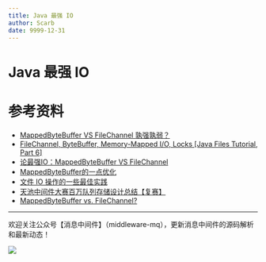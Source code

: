 ```yaml
---
title: Java 最强 IO
author: Scarb
date: 9999-12-31
---
```


# Java 最强 IO
# 参考资料

* [MappedByteBuffer VS FileChannel 孰强孰弱？](https://juejin.cn/post/6844903842472001550)
* [FileChannel, ByteBuffer, Memory-Mapped I/O, Locks [Java Files Tutorial, Part 6]](https://www.happycoders.eu/java/filechannel-bytebuffer-memory-mapped-file-locks/)
* [论最强IO：MappedByteBuffer VS FileChannel](https://blog.csdn.net/alex_xfboy/article/details/90174840)
* [MappedByteBuffer的一点优化](https://lishoubo.github.io/2017/09/27/MappedByteBuffer%E7%9A%84%E4%B8%80%E7%82%B9%E4%BC%98%E5%8C%96/)
* [文件 IO 操作的一些最佳实践](https://www.cnkirito.moe/file-io-best-practise/)
* [天池中间件大赛百万队列存储设计总结【复赛】](https://www.cnkirito.moe/mq-million-queue/)
* [MappedByteBuffer vs. FileChannel?](https://www.mo4tech.com/mappedbytebuffer-vs-filechannel.html)


---

欢迎关注公众号【消息中间件】（middleware-mq），更新消息中间件的源码解析和最新动态！

![](https://scarb-images.oss-cn-hangzhou.aliyuncs.com/img/202205170102971.jpg)
